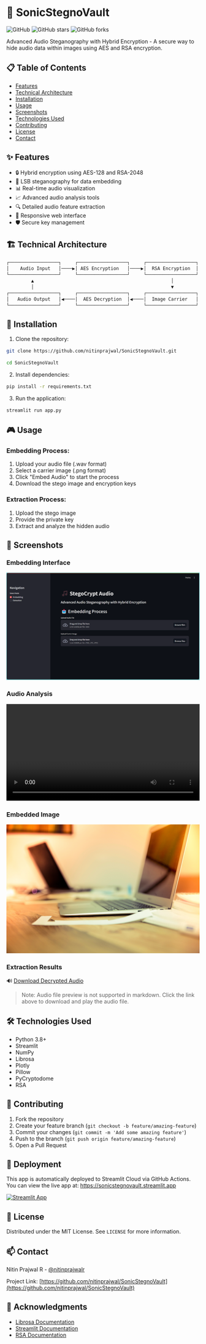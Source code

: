 # 🎵 SonicStegnoVault

![GitHub](https://img.shields.io/github/license/nitinprajwal/SonicStegnoVault)
![GitHub stars](https://img.shields.io/github/stars/nitinprajwal/SonicStegnoVault)
![GitHub forks](https://img.shields.io/github/forks/nitinprajwal/SonicStegnoVault)

Advanced Audio Steganography with Hybrid Encryption - A secure way to hide audio data within images using AES and RSA encryption.


## 📋 Table of Contents
- [Features](#-features)
- [Technical Architecture](#-technical-architecture)
- [Installation](#-installation)
- [Usage](#-usage)
- [Screenshots](#-screenshots)
- [Technologies Used](#-technologies-used)
- [Contributing](#-contributing)
- [License](#-license)
- [Contact](#-contact)

## ✨ Features
- 🔒 Hybrid encryption using AES-128 and RSA-2048
- 🎨 LSB steganography for data embedding
- 📊 Real-time audio visualization
- 📈 Advanced audio analysis tools
- 🔍 Detailed audio feature extraction
- 📱 Responsive web interface
- 🛡️ Secure key management

## 🏗️ Technical Architecture
```ascii
┌──────────────────┐     ┌──────────────────┐     ┌──────────────────┐
│    Audio Input   │────▶│ AES Encryption   │────▶│  RSA Encryption  │
└──────────────────┘     └──────────────────┘     └──────────────────┘
         ▲                                                  │
         │                                                  ▼
┌──────────────────┐     ┌──────────────────┐     ┌──────────────────┐
│   Audio Output   │◀────│  AES Decryption  │◀────│  Image Carrier   │
└──────────────────┘     └──────────────────┘     └──────────────────┘
```

## 🚀 Installation

1. Clone the repository:
```bash
git clone https://github.com/nitinprajwal/SonicStegnoVault.git
```
```bash
cd SonicStegnoVault
```

2. Install dependencies:
```bash
pip install -r requirements.txt
```

3. Run the application:
```bash
streamlit run app.py
```

## 🎮 Usage

### Embedding Process:
1. Upload your audio file (.wav format)
2. Select a carrier image (.png format)
3. Click "Embed Audio" to start the process
4. Download the stego image and encryption keys

### Extraction Process:
1. Upload the stego image
2. Provide the private key
3. Extract and analyze the hidden audio

## 📸 Screenshots

### Embedding Interface
![Embedding Interface](./blob/interface.png)

### Audio Analysis
<video width="100%" controls>
   <source src="./blob/Visualisation.webm" type="video/webm">
   Your browser does not support the video tag.
</video>

### Embedded Image
![Embedded Image](blob/stego_image.png)

### Extraction Results
🔊 [Download Decrypted Audio](./blob/decrypted_audio.wav)

> Note: Audio file preview is not supported in markdown. Click the link above to download and play the audio file.

## 🛠️ Technologies Used

- Python 3.8+
- Streamlit
- NumPy
- Librosa
- Plotly
- Pillow
- PyCryptodome
- RSA

## 🤝 Contributing

1. Fork the repository
2. Create your feature branch (`git checkout -b feature/amazing-feature`)
3. Commit your changes (`git commit -m 'Add some amazing feature'`)
4. Push to the branch (`git push origin feature/amazing-feature`)
5. Open a Pull Request

## 🚀 Deployment

This app is automatically deployed to Streamlit Cloud via GitHub Actions. You can view the live app at:
https://sonicstegnovault.streamlit.app

[![Streamlit App](https://static.streamlit.io/badges/streamlit_badge_black_white.svg)](https://sonicstegnovault.streamlit.app)

## 📄 License

Distributed under the MIT License. See `LICENSE` for more information.

## 📫 Contact

Nitin Prajwal R - [@nitinprajwalr](https://x.com/nitinprajwalr)

Project Link: [https://github.com/nitinprajwal/SonicStegnoVault](https://github.com/nitinprajwal/SonicStegnoVault)

## 🙏 Acknowledgments

- [Librosa Documentation](https://librosa.org/)
- [Streamlit Documentation](https://docs.streamlit.io/)
- [RSA Documentation](https://stuvel.eu/python-rsa-doc/)